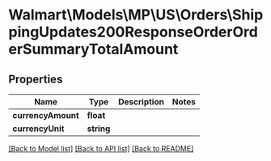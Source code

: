 # Walmart\Models\MP\US\Orders\ShippingUpdates200ResponseOrderOrderSummaryTotalAmount

## Properties

Name | Type | Description | Notes
------------ | ------------- | ------------- | -------------
**currencyAmount** | **float** |  |
**currencyUnit** | **string** |  |


[[Back to Model list]](./) [[Back to API list]](../../../../../README.md#supported-apis) [[Back to README]](../../../../../README.md)
